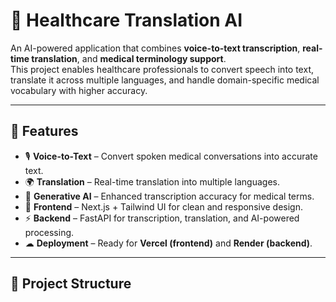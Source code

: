 # 🏥 Healthcare Translation AI

An AI-powered application that combines **voice-to-text transcription**, **real-time translation**, and **medical terminology support**.  
This project enables healthcare professionals to convert speech into text, translate it across multiple languages, and handle domain-specific medical vocabulary with higher accuracy.

---

## 📌 Features
- 🎙 **Voice-to-Text** – Convert spoken medical conversations into accurate text.
- 🌍 **Translation** – Real-time translation into multiple languages.
- 🧠 **Generative AI** – Enhanced transcription accuracy for medical terms.
- 🔄 **Frontend** – Next.js + Tailwind UI for clean and responsive design.
- ⚡ **Backend** – FastAPI for transcription, translation, and AI-powered processing.
- ☁ **Deployment** – Ready for **Vercel (frontend)** and **Render (backend)**.

---

## 📂 Project Structure
